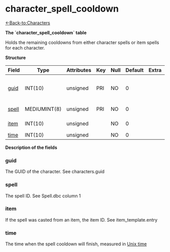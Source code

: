 # character\_spell\_cooldown

[<-Back-to:Characters](database-characters.md)

**The \`character\_spell\_cooldown\` table**

Holds the remaining cooldowns from either character spells or item spells for each character.

**Structure**

| Field      | Type         | Attributes | Key | Null | Default | Extra | Comment                            |
|------------|--------------|------------|-----|------|---------|-------|------------------------------------|
| [guid][1]  | INT(10)      | unsigned   | PRI | NO   | 0       |       | Global Unique Identifier, Low part |
| [spell][2] | MEDIUMINT(8) | unsigned   | PRI | NO   | 0       |       | Spell Identifier                   |
| [item][3]  | INT(10)      | unsigned   |     | NO   | 0       |       | Item Identifier                    |
| [time][4]  | INT(10)      | unsigned   |     | NO   | 0       |       |                                    |

[1]: #guid
[2]: #spell
[3]: #item
[4]: #time

**Description of the fields**

### guid

The GUID of the character. See characters.guid

### spell

The spell ID. See Spell.dbc column 1

### item

If the spell was casted from an item, the item ID. See item\_template.entry

### time

The time when the spell cooldown will finish, measured in [Unix time](http://en.wikipedia.org/wiki/Unix_time)
